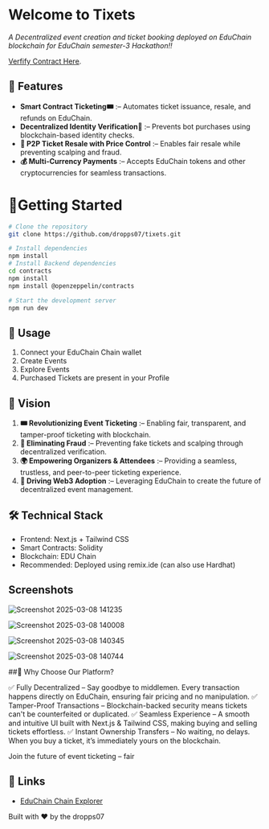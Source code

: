 
# Welcome to Tixets

*A Decentralized event creation and ticket booking deployed on EduChain blockchain for EduChain semester-3 Hackathon!!*

[Verfify Contract Here](https://edu-chain-testnet.blockscout.com/address/0x82b5De4E42D499421F5A2E43fd7d04054811A326).


## 🌟 Features

- **Smart Contract Ticketing🎟** :– Automates ticket issuance, resale, and refunds on EduChain.
- **Decentralized Identity Verification🔐** :– Prevents bot purchases using blockchain-based identity checks. 
- **🔄 P2P Ticket Resale with Price Control** :– Enables fair resale while preventing scalping and fraud.
- **💰 Multi-Currency Payments** :– Accepts EduChain tokens and other cryptocurrencies for seamless transactions.

# 🚀Getting Started
```bash
# Clone the repository
git clone https://github.com/dropps07/tixets.git

# Install dependencies
npm install
# Install Backend dependencies
cd contracts
npm install
npm install @openzeppelin/contracts

# Start the development server
npm run dev
```
## 📝 Usage

1. Connect your EduChain Chain wallet
2. Create Events
3. Explore Events
4. Purchased Tickets are present in your Profile  

## 🔮 Vision
1. **🎟 Revolutionizing Event Ticketing** :– Enabling fair, transparent, and tamper-proof ticketing with blockchain.
2. **🔗 Eliminating Fraud** :– Preventing fake tickets and scalping through decentralized verification.
3. **🌍 Empowering Organizers & Attendees** :– Providing a seamless, trustless, and peer-to-peer ticketing experience.
4. **🚀 Driving Web3 Adoption** :– Leveraging EduChain to create the future of decentralized event management.

## 🛠️ Technical Stack

- Frontend: Next.js + Tailwind CSS
- Smart Contracts: Solidity
- Blockchain: EDU Chain
- Recommended: Deployed using remix.ide (can also use Hardhat)

## Screenshots
![Screenshot 2025-03-08 141235](https://github.com/user-attachments/assets/d40d8837-b63f-4c71-a3c1-5a554f984aac)

![Screenshot 2025-03-08 140008](https://github.com/user-attachments/assets/4f8cc541-b3e6-467b-aa59-40b638150b26)

![Screenshot 2025-03-08 140345](https://github.com/user-attachments/assets/045c736b-9d96-4659-b1e2-9232b1b95c85)

![Screenshot 2025-03-08 140744](https://github.com/user-attachments/assets/6b777aa9-58b3-4f5a-a1e3-3df171b58700)

##🚀 Why Choose Our Platform?

✅ Fully Decentralized – Say goodbye to middlemen. Every transaction happens directly on EduChain, ensuring fair pricing and no manipulation.
✅ Tamper-Proof Transactions – Blockchain-backed security means tickets can't be counterfeited or duplicated.
✅ Seamless Experience – A smooth and intuitive UI built with Next.js & Tailwind CSS, making buying and selling tickets effortless.
✅ Instant Ownership Transfers – No waiting, no delays. When you buy a ticket, it’s immediately yours on the blockchain.

Join the future of event ticketing – fair


## 🔗 Links

- [EduChain Chain Explorer](https://bridge.gelato.network/bridge/open-campus-codex)

Built with ❤️ by the dropps07
